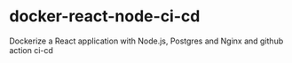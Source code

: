 # docker-react-node-ci-cd
Dockerize a React application with Node.js, Postgres and Nginx and github action ci-cd
